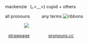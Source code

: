 mackenzie⠀(｡>﹏<) cupid + others

all pronouns ⠀⠀⠀ any terms
 ![ribbons](https://komarev.com/ghpvc/?username=cupidtear&color=ff91a7&style=plastic)
 
⠀⠀⠀⠀⠀⠀![](https://i.pinimg.com/564x/eb/63/c6/eb63c688d7066b27fb768dfa41bd1ea9.jpg) 

⠀[strawpage](https://nyankoushi.straw.page/)⠀⠀⠀⠀⠀⠀[pronouns.cc](https://pronouns.cc/@cupidtear)
